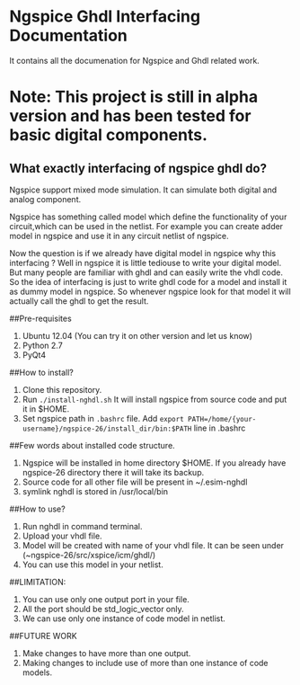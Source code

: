 Ngspice Ghdl Interfacing Documentation 
====

It contains all the documenation for Ngspice and Ghdl related work.

Note: This project is still in alpha version and has been tested for basic digital components.
====

## What exactly interfacing of ngspice ghdl do?
Ngspice support mixed mode simulation. It can simulate both digital and analog component. 

Ngspice has something called model which define the functionality of your circuit,which can be used in the netlist. For example you can create adder model in ngspice and use it in any circuit netlist of ngspice.

Now the question is if we already have digital model in ngspice why this interfacing ?
Well in ngspice it is little tediouse to write your digital model. But many people are familiar with ghdl and can easily write the vhdl code.
So the idea of interfacing is just to write ghdl code for a model and install it as dummy model in ngspice. So whenever ngspice look 
for that model it will actually call the ghdl to get the result.


##Pre-requisites
1. Ubuntu 12.04 (You can try it on other version and let us know)
2. Python 2.7
3. PyQt4


##How to install?
1. Clone this repository.
2. Run `./install-nghdl.sh` It will install ngspice from source code and put it in $HOME.
3. Set ngspice path in `.bashrc` file. Add `export PATH=/home/{your-username}/ngspice-26/install_dir/bin:$PATH` line in .bashrc

##Few words about installed code structure.
1. Ngspice will be installed in home directory $HOME. If you already have ngspice-26 directory there it will take its backup.
2. Source code for all other file will be present in ~/.esim-nghdl
3. symlink nghdl is stored in /usr/local/bin

##How to use?
1. Run nghdl in command terminal.
2. Upload your vhdl file.
3. Model will be created with name of your vhdl file. It can be seen under (~ngspice-26/src/xspice/icm/ghdl/)
4. You can use this model in your netlist.

##LIMITATION:
1. You can use only one output port in your file.
2. All the port should be std_logic_vector only.
3. We can use only one instance of code model in netlist.

##FUTURE WORK
1. Make changes to have more than one output.
2. Making changes to include use of more than one instance of code models.


